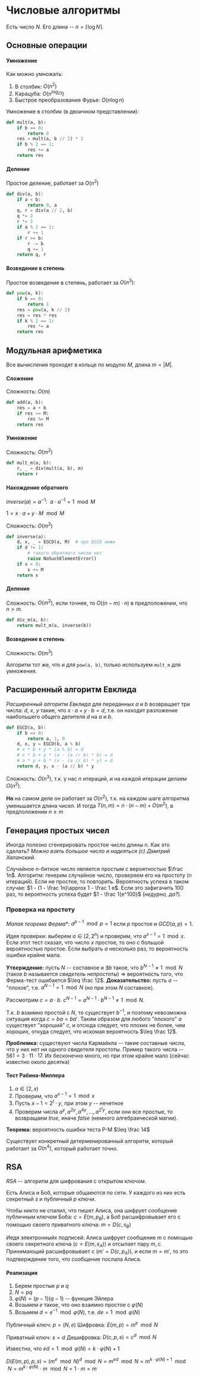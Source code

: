 # Числовые алгоритмы

Есть число $N$. Его длина -- $n = \lceil \log N \rceil$.

## Основные операции

#### Умножение

Как можно умножать:
1. В столбик: $O(n^2)$
2. Карацуба: $O(n^{\log_23})$
3. Быстрое преобразование Фурье: $O(n\log n)$

Умножение в столбик (в двоичном представлении):
```python
def mult(a, b):
    if b == 0:
        return 0
    res = mult(a, b // 2) * 2
    if b % 2 == 1:
        res += a
    return res
```

#### Деление

Простое деление, работает за $O(n^2)$

```python
def div(a, b):
    if a < b:
        return 0, a
    q, r = div(a // 2, b)
    q *= 2
    r *= 2
    if a % 2 == 1:
        r += 1
    if r >= b:
        r -= b
        q += 1
    return q, r
```

#### Возведение в степень

Простое возведение в степень, работает за $O(n^3)$:

```python
def pow(a, k):
    if k == 0:
        return 1
    res = pow(a, k // 2)
    res = res * res
    if k % 2 == 1:
        res *= a
    return res
```

## Модульная арифметика

Все вычисления проходят в кольце по модулю $M$, длина $m = |M|$.

#### Сложение

Сложность: $O(m)$

```python
def add(a, b):
    res = a + b
    if res >= M:
        res %= M
    return res
```

#### Умножение

Сложность: $O(m^2)$

```python
def mult_m(a, b):
    r, _ = div(mult(a, b), m)
    return r
```

#### Нахождение обратного

$inverse(a) = a^{-1}:\ \ a \cdot a^{-1} = 1 \mod M$

$1 = x \cdot a + y\cdot M \mod M$

Сложность: $O(m^2)$

```python
def inverse(a):
    d, x, _ = EGCD(a, M)  # про EGCD ниже
    if d != 1:
        # такого обратного числа нет
        raise NoSuchElementError()
    if x < 0:
        x += M
    return x
```

#### Деление

Сложность: $O(m^2)$, если точнее, то $O((n - m) \cdot n)$ в предположении, что $n > m$.

```python
def div_m(a, b):
    return mult_m(a, inverse(b))
```

#### Возведение в степень

Сложность: $O(m^3)$

Алгоритм тот же, что и для `pow(a, b)`, только используем `mult_m` для умножения.

## Расширенный алгоритм Евклида

*Расширенный алгоритм Евклида* для переданных $a$ и $b$ возвращает три числа: $d$, $x$, $y$ такие, что $x\cdot a + y\cdot b = d$, т.е. он находит разложение наибольшего общего делителя $d$ на $a$ и $b$.

```python
def EGCD(a, b):
    if b == 0:
        return a, 1, 0
    d, x, y = EGCD(b, a % b)
    # x * b + y * (a % b) = d
    # x * b + y * (a - (a // b) * b) = d
    # a * y + b * (x - (a // b) * y) = d
    return d, y, x - (a // b) * y
```

Сложность: $O(n^3)$, т.к. у нас $n$ итераций, и на каждой итерации делаем $O(n^2)$.

**Но** на самом деле он работает за $O(n^2)$, т.к. на каждом шаге алгоритма уменьшается длина чисел. И тогда $T(n, m) = n \cdot (n - m) + O(m^2)$, в предположении $n \geq m$

## Генерация простых чисел

Иногда полезно сгенерировать простое число длины $n$. Как это сделать? <i>Можно взять большое число и надеяться (с) Дмитрий Халанский</i>.

Случайное $n$-битное число является простым с вероятностью $\frac 1n$. Алгоритм: генерим случайное число, проверяем его на простоту ($n$ итераций). Если не простое, то повторить. Вероятность успеха в таком случае: $1 - (1 - \frac 1n)\approx 1 - \frac 1 e$. Если это зафигачить 100 раз, то вероятность успеха будет $1 - \frac 1{e^100}$ (<i>недурно, да?</i>).

### Проверка на простоту

*Малая теорема Ферма**: $a^{p-1}\mod p = 1$ если $p$ простое и $GCD(a, p) = 1$.

Идея проверки: выберем $a \in [2, 2^n)$ и проверим, что $a^{x-1} = 1\mod x$. Если этот тест сказал, что число $x$ простое, то оно с большой вероятностью простое. Если выбрать $a$ несколько раз, то вероятность ошибки крайне мала.

**Утверждение:** пусть $N$ -- составное и $\exists b$ такое, что $b^{N - 1} \neq 1 \mod N$ (такое $b$ называется <i>свидетель непростоты</i>) $\Rightarrow$ вероятность того, что Ферма-тест ошибается $\leq \frac 12$.
**Доказательство:** пусть $a$ -- "плохое", т.е. $a^{N - 1} = 1 \mod N$ (но при этом $N$ составное).

Рассмотрим $c = a \cdot b$. $c^{N-1} = a^{N-1}\cdot b^{N-1}\neq 1\mod N$.

Т.к. $b$ взаимно простой с $N$, то существует $b^{-1}$, и поэтому невозможна ситуация когда $c = ba = ba'$. Таким образом для любого "плохого" $a$ существует "хороший" $c$, и отсюда следует, что плохих не более, чем хороших, откуда следует, что искомая вероятность $\leq \frac 12$.

**Проблемка:** существуют числа Кармайкла -- такие составные числа, что у них нет ни одного свидетеля простоты. Пример такого числа -- $561 = 3\cdot11\cdot17$. Их бесконечно много, но при этом крайне мало (сейчас известно около десятка)

#### Тест Рабина-Миллера

1. $a\in[2, x)$
2. Проверим, что $a^{x-1} = 1 \mod x$
3. Пусть $x-1 = 2^t \cdot y$, при этом $y$ -- нечетное
4. Проверим числа $a^y, a^{2y}, a^{4y}, ..., a^{2^ty}$, если они все простые, то возвращаем $true$, иначе $false$ (немного алгебраической магии).

**Теорема:** вероятность ошибки теста Р-М $\leq \frac 14$

Существует конкретный детерменированный алгоритм, который работает за $O(n^4)$, который работает точно.

## RSA

*RSA* -- алгоритм для шифрования с открытом ключом.

Есть Алиса и Боб, которые общаеются по сети. У каждого из них есть секретный $s$ и публичный $p$ ключи.

Чтобы никто не спалил, что пишет Алиса, она шифрует сообщение публичным ключом Боба: $c = E(m, p_B)$, а Боб расшифровывает его с помощью своего приватного ключа: $m = D(c, s_B)$

Иедя электронныйх подписей: Алиса шифрует сообщение $m$ с помощью своего секретного ключа ($c = E(m, s_A)$) и отсылает пару $m, c$. Принимающий расшифровывает $c$ ($m' = D(c, p_A)$), и если $m = m'$, то это подтверждение того, что сообщение послала Алиса.

#### Реализация

1. Берем простые $p$ и $q$
2. $N = pq$
3. $\varphi(N) = (p - 1)(q - 1)$ -- функция Эйлера
4. Возьмем $e$ такое, что оно взаимно простое с $\varphi(N)$
5. Возьмем $d = e^{-1} \mod \varphi(N)$, т.е. $de = 1\mod \varphi(N)$

Публичный ключ: $p = (N, e)$
Шифровка: $E(m, p) = m^e \mod N$

Приватный ключ: $s = d$
Дешифровка: $D(c, p, s) = c^d \mod N$

Известно, что $ed = 1\mod \varphi(N) = k \cdot \varphi(N) + 1$

$D(E(m, p), p, s) = (m^e \mod N)^d\mod N = m^{ed}\mod N = m^{k \cdot \varphi(N) + 1}\mod N = m^{k \cdot \varphi(N)}\cdot m\mod N = 1\cdot m = m$

